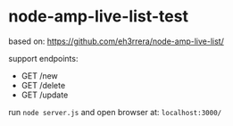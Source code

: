 # node-amp-live-list-test

based on:  https://github.com/eh3rrera/node-amp-live-list/

support endpoints:  
- GET /new
- GET /delete
- GET /update


run `node server.js`
and open browser at: `localhost:3000/`
